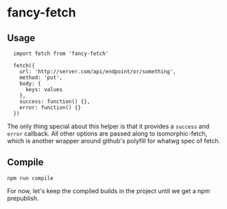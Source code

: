 # fancy-fetch

## Usage

```
  import fetch from 'fancy-fetch'

  fetch({
    url: 'http://server.com/api/endpoint/or/something',
    method: 'put',
    body: {
      keys: values
    },
    success: function() {},
    error: function() {}
  })
```

The only thing special about this helper is that it provides a `success` and `error` callback. All other options are passed along to isomorphic-fetch, which is another wrapper around github's polyfill for whatwg spec of fetch.

## Compile

`npm run compile`

For now, let's keep the compiled builds in the project until we get a npm prepublish.

